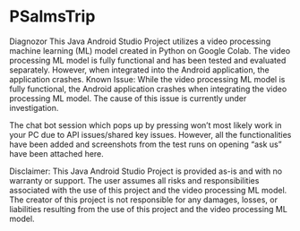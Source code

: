 # PSalmsTrip
Diagnozor
This Java Android Studio Project utilizes a video processing machine learning (ML) model created in Python on Google Colab. The video processing ML model is fully functional and has been tested and evaluated separately. However, when integrated into the Android application, the application crashes.
Known Issue:
While the video processing ML model is fully functional, the Android application crashes when integrating the video processing ML model. The cause of this issue is currently under investigation.

The chat bot session which pops up by pressing won’t most likely work in your PC due to API issues/shared key issues. However, all the functionalities have been added and screenshots from the test runs on opening “ask us” have been attached here.

Disclaimer:
This Java Android Studio Project is provided as-is and with no warranty or support. The user assumes all risks and responsibilities associated with the use of this project and the video processing ML model. The creator of this project is not responsible for any damages, losses, or liabilities resulting from the use of this project and the video processing ML model.
